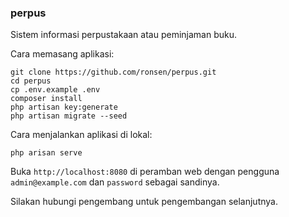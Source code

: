 ### perpus

Sistem informasi perpustakaan atau peminjaman buku.


Cara memasang aplikasi:

```
git clone https://github.com/ronsen/perpus.git
cd perpus
cp .env.example .env
composer install
php artisan key:generate
php artisan migrate --seed
```

Cara menjalankan aplikasi di lokal:

```
php arisan serve
```

Buka `http://localhost:8080` di peramban web dengan pengguna `admin@example.com` dan `password` sebagai sandinya.

Silakan hubungi pengembang untuk pengembangan selanjutnya.